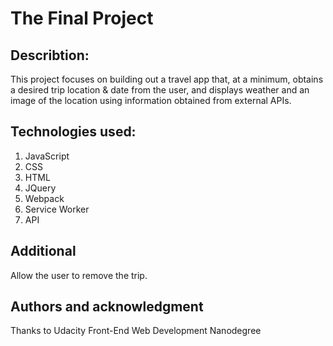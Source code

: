 # The Final Project

## Describtion:

This project focuses on building out a travel app that, at a minimum, obtains a desired trip location & date from the user, and displays weather and an image of the location using information obtained from external APIs.

## Technologies used:

1. JavaScript
2. CSS
3. HTML
4. JQuery
5. Webpack
6. Service Worker
7. API

## Additional

Allow the user to remove the trip.

## Authors and acknowledgment

Thanks to Udacity Front-End Web Development Nanodegree
